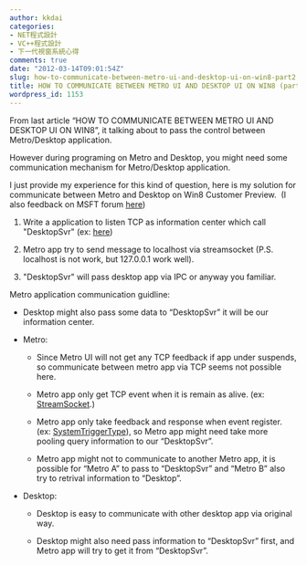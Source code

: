 ```yaml
---
author: kkdai
categories:
- NET程式設計
- VC++程式設計
- 下一代視窗系統心得
comments: true
date: "2012-03-14T09:01:54Z"
slug: how-to-communicate-between-metro-ui-and-desktop-ui-on-win8-part2
title: HOW TO COMMUNICATE BETWEEN METRO UI AND DESKTOP UI ON WIN8 (part2)
wordpress_id: 1153
---
```


From last article “HOW TO COMMUNICATE BETWEEN METRO UI AND DESKTOP UI ON WIN8”, it talking about to pass the control between Metro/Desktop application.

However during programing on Metro and Desktop, you might need some communication mechanism for Metro/Desktop application.

I just provide my experience for this kind of question, here is my solution for communicate between Metro and Desktop on Win8 Customer Preview.  (I also feedback on MSFT forum [here](http://social.msdn.microsoft.com/Forums/eu/winappswithnativecode/thread/41601dad-da3f-419e-91a6-e17467802926))



	
  1. Write a application to listen TCP as information center which call "DesktopSvr" (ex: [here](http://www.codeproject.com/Articles/1608/Asynchronous-socket-communication))

	
  2. Metro app try to send message to localhost via streamsocket (P.S. localhost is not work, but 127.0.0.1 work well).

	
  3. "DesktopSvr" will pass desktop app via IPC or anyway you familiar.


Metro application communication guidline:

	
  * Desktop might also pass some data to “DesktopSvr” it will be our information center.

	
  * Metro:

	
    * Since Metro UI will not get any TCP feedback if app under suspends, so communicate between metro app via TCP seems not possible here.

	
    * Metro app only get TCP event when it is remain as alive. (ex: [StreamSocket](http://code.msdn.microsoft.com/StreamSocket-Sample-8c573931).)

	
    * Metro app only take feedback and response when event register. (ex: [SystemTriggerType](http://msdn.microsoft.com/en-us/library/windows/apps/windows.applicationmodel.background.systemtriggertype.aspx)), so Metro app might need take more pooling query information to our “DesktopSvr”.

	
    * Metro app might not to communicate to another Metro app, it is possible for “Metro A” to pass to “DesktopSvr” and “Metro B” also try to retrival information to “Desktop”.




	
  * Desktop:

	
    * Desktop is easy to communicate with other desktop app via original way.

	
    * Desktop might also need pass information to “DesktopSvr” first, and Metro app will try to get it from “DesktopSvr”.





